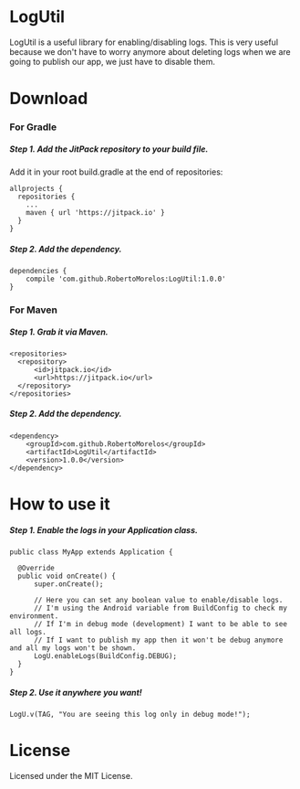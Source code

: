 # LogUtil
LogUtil is a useful library for enabling/disabling logs.
This is very useful because we don't have to worry anymore about deleting logs when we are going to publish our app, we just have to disable them.

# Download
### For Gradle
##### Step 1. Add the JitPack repository to your build file.
Add it in your root build.gradle at the end of repositories:
```
allprojects {
  repositories {
    ...
    maven { url 'https://jitpack.io' }
  }
}
```
##### Step 2. Add the dependency.
```
dependencies {
    compile 'com.github.RobertoMorelos:LogUtil:1.0.0'
}
```
### For Maven
##### Step 1. Grab it via Maven.
```
<repositories>
  <repository>
      <id>jitpack.io</id>
      <url>https://jitpack.io</url>
  </repository>
</repositories>
```
##### Step 2. Add the dependency.
```
<dependency>
    <groupId>com.github.RobertoMorelos</groupId>
    <artifactId>LogUtil</artifactId>
    <version>1.0.0</version>
</dependency>
```

# How to use it
##### Step 1. Enable the logs in your Application class.
```
public class MyApp extends Application {

  @Override
  public void onCreate() {
      super.onCreate();

      // Here you can set any boolean value to enable/disable logs.
      // I'm using the Android variable from BuildConfig to check my environment.
      // If I'm in debug mode (development) I want to be able to see all logs.
      // If I want to publish my app then it won't be debug anymore and all my logs won't be shown.
      LogU.enableLogs(BuildConfig.DEBUG);
  }
}
```
##### Step 2. Use it anywhere you want!
```
LogU.v(TAG, "You are seeing this log only in debug mode!");
```

# License
Licensed under the MIT License.

